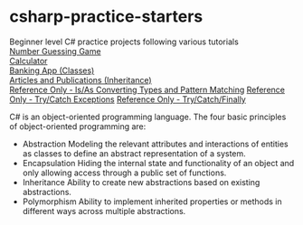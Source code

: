 # csharp-practice-starters
Beginner level C# practice projects following various tutorials<br/>
[Number Guessing Game](https://www.youtube.com/watch?v=IhqdPDPV_g8&ab_channel=FrancescoMagliocco)<br/>
[Calculator](https://learn.microsoft.com/en-us/visualstudio/get-started/csharp/tutorial-console?view=vs-2022)<br/>
[Banking App (Classes)](https://learn.microsoft.com/en-us/dotnet/csharp/fundamentals/tutorials/classes)<br/>
[Articles and Publications (Inheritance)](https://learn.microsoft.com/en-us/dotnet/csharp/fundamentals/tutorials/inheritance)<br/>
[Reference Only - Is/As Converting Types and Pattern Matching](https://learn.microsoft.com/en-us/dotnet/csharp/fundamentals/tutorials/safely-cast-using-pattern-matching-is-and-as-operators)
[Reference Only - Try/Catch Exceptions](https://learn.microsoft.com/en-us/dotnet/csharp/fundamentals/exceptions/how-to-handle-an-exception-using-try-catch)
[Reference Only - Try/Catch/Finally](https://learn.microsoft.com/en-us/dotnet/csharp/fundamentals/exceptions/how-to-execute-cleanup-code-using-finally)

C# is an object-oriented programming language. The four basic principles of object-oriented programming are: <br/>
*   Abstraction Modeling the relevant attributes and interactions of entities as classes to define an abstract representation of a system.
*   Encapsulation Hiding the internal state and functionality of an object and only allowing access through a public set of functions.
*   Inheritance Ability to create new abstractions based on existing abstractions.
*   Polymorphism Ability to implement inherited properties or methods in different ways across multiple abstractions.